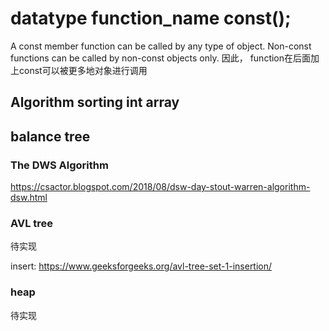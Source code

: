 # datatype function_name const();
A const member function can be called by any type of object. Non-const functions can be called by non-const objects only.
因此， function在后面加上const可以被更多地对象进行调用

## Algorithm sorting int array


## balance tree
### The DWS Algorithm
https://csactor.blogspot.com/2018/08/dsw-day-stout-warren-algorithm-dsw.html

### AVL tree
待实现

insert: https://www.geeksforgeeks.org/avl-tree-set-1-insertion/

### heap
待实现


